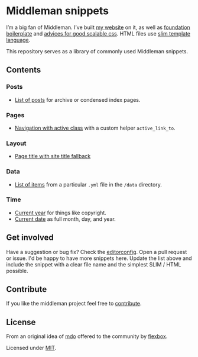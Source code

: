 # Middleman snippets

I’m a big fan of Middleman. I’ve built [my website](http://davidl.fr) on it, as well as [foundation boilerplate](https://github.com/flexbox/foundation-boilerplate) and [advices for good scalable css](http://guidecss.fr). HTML files use [slim template language](https://github.com/slim-template/slim).

This repository serves as a library of commonly used Middleman snippets.

## Contents

### Posts

- [List of posts](posts-list.html.slim) for archive or condensed index pages.

### Pages

- [Navigation with active class](pages-nav.rb) with a custom helper `active_link_to`.

### Layout

- [Page title with site title fallback](layout-page-title.html.slim)

### Data

- [List of items](data-list.html.slim) from a particular `.yml` file in the `/data` directory.

### Time

- [Current year](time-current-year.html.slim) for things like copyright.
- [Current date](time-month-day-year.html.slim) as full month, day, and year.

## Get involved

Have a suggestion or bug fix? Check the [editorconfig](.editorconfig). Open a pull request or issue. I'd be happy to have more snippets here. Update the list above and include the snippet with a clear file name and the simplest SLIM / HTML possible.

## Contribute

If you like the middleman project feel free to [contribute](https://plasso.co/s/4dXbHBorC3).

## License

From an original idea of [mdo](https://github.com/mdo/jekyll-snippets) offered to the community by [flexbox](https://github.com/flexbox).

Licensed under [MIT](LICENSE).
